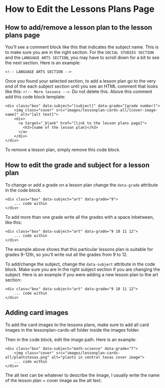 # How to Edit the Lessons Plans Page

## How to add/remove a lesson plan to the lesson plans page

You'll see a comment block like this that indicates the subject name. This is to make sure you are in the right section. For the `SOCIAL STUDIES SECTION` and the `LANGUAGE ARTS SECTION`, you may have to scroll down for a bit to see the next section. Here is an example:

```
<!-- LANGUAGE ARTS SECTION -->
```

Once you found your selected section, to add a lesson plan go to the very end of the each subject section until you see an HTML comment that looks like this: `<!-- More lessons -->`. Do not delete this. Above this comment add this code block template:

```
<div class="box" data-subject="[subject]" data-grade="[grade number]">
	<img class="cover" src="images/lessonplan-cards-all/[cover-image-name]" alt="[alt text]">
	<div>
	  <a target="_blank" href="[link to the lesson plans page]">
	    <h3>[name of the lesson plan]</h3>
	  </a>
	</div>
</div>
```

To remove a lesson plan, simply remove this code block.


## How to edit the grade and subject for a lesson plan

To change or add a grade on a lesson plan change the `data-grade` attribute in the code block.

```
<div class="box" data-subject="art" data-grade="9">
	... code within
</div>
```

To add more than one grade write all the grades with a space inbetween, like this:

```
<div class="box" data-subject="art" data-grade="9 10 11 12">
	... code within
</div>
```

The example above shows that this particular lessons plan is suitable for grades 9-12th, so you'll write out all the grades from 9 to 12.

To add/change the subject, change the `data-subject` attribute in the code block. Make sure you are in the right subject section if you are changing the subject. Here is an example if you were adding a new lesson plan to the art section:

```
<div class="box" data-subject="art" data-grade="9 10 11 12">
	... code within
</div>
```

## Adding card images

To add the card images to the lessons plans, make sure to add all card images in the lessonplan-cards-all folder inside the images folder.

Then in the code block, edit the image path. Here is an example:

```
<div class="box" data-subject="math-science" data-grade="7">
	<img class="cover" src="images/lessonplan-cards-all/plantstexas.png" alt="plants in central texas cover image">
	... code within
</div>
```

The alt text can be whatever to describe the image, I usually write the name of the lesson plan + cover image as the alt text.

